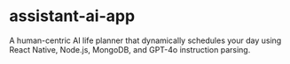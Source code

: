 # assistant-ai-app
A human-centric AI life planner that dynamically schedules your day using React Native, Node.js, MongoDB, and GPT-4o instruction parsing.
